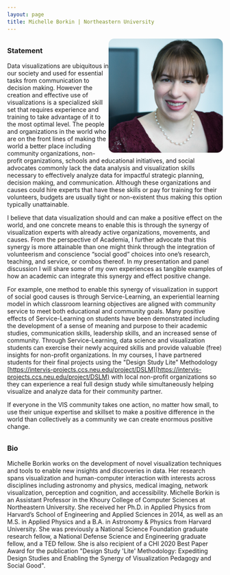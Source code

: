 ```yaml
---
layout: page
title: Michelle Borkin | Northeastern University
---
```

<style>

h3 {
margin-top: 2em;
}

#new-for-2020-we-will-be-hosting-a-virtual-panel-this-year {
margin-top: -1em;
margin-bottom: 1em;
}

#panelists, #bios {
  display: grid;
  grid-template-columns: repeat(auto-fill, minmax(240px, 1fr));
  grid-gap: 10px;
  margin-bottom: 10px;
}

.panelist_image, .bio_image {
  width: 200pt;
  border-radius: 5%;
  display: block;
  text-align: right;
  float: right;
}

.panelist_text, .bio_text {
}

.panelist_name, .panelist_affiliation, .panelist_statement, .bio_name, .bio_affiliation {
}

</style>

<a href="https://www.khoury.northeastern.edu/people/michelle-borkin/">
  <img class="panelist_image" src="/img/borkin.jpg" alt="Michelle Borkin head shot"/>
</a>

### Statement

Data visualizations are ubiquitous in our society and used for essential tasks from communication to decision making.  However the creation and effective use of visualizations is a specialized skill set that requires experience and training to take advantage of it to the most optimal level.  The people and organizations in the world who are on the front lines of making the world a better place including community organizations, non-profit organizations, schools and educational initiatives, and social advocates commonly lack the data analysis and visualization skills necessary to effectively analyze data for impactful strategic planning, decision making, and communication.  Although these organizations and causes could hire experts that have these skills or pay for training for their volunteers, budgets are usually tight or non-existent thus making this option typically unattainable.  

I believe that data visualization should and can make a positive effect on the world, and one concrete means to enable this is through the synergy of visualization experts with already active organizations, movements, and causes.  From the perspective of Academia, I further advocate that this synergy is more attainable than one might think through the integration of volunteerism and conscience “social good” choices into one’s research, teaching, and service, or combos thereof.  In my presentation and panel discussion I will share some of my own experiences as tangible examples of how an academic can integrate this synergy and effect positive change.

For example, one method to enable this synergy of visualization in support of social good causes is through Service-Learning, an experiential learning model in which classroom learning objectives are aligned with community service to meet both educational and community goals. Many positive effects of Service-Learning on students have been demonstrated including the development of a sense of meaning and purpose to their academic studies, communication skills, leadership skills, and an increased sense of community.  Through Service-Learning, data science and visualization students can exercise their newly acquired skills and provide valuable (free) insights for non-profit organizations.  In my courses, I have partnered students for their final projects using the "Design Study Lite" Methodology [https://intervis-projects.ccs.neu.edu/project/DSLM](https://intervis-projects.ccs.neu.edu/project/DSLM) with local non-profit organizations so they can  experience a real full design study while simultaneously helping visualize and analyze data for their community partner.

If everyone in the VIS community takes one action, no matter how small, to use their unique expertise and skillset to make a positive difference in the world than collectively as a community we can create enormous positive change.

### Bio

Michelle Borkin works on the development of novel visualization techniques and tools to enable new insights and discoveries in data. Her research spans visualization and human-computer interaction with interests across disciplines including astronomy and physics, medical imaging, network visualization, perception and cognition, and accessibility.  Michelle Borkin is an Assistant Professor in the Khoury College of Computer Sciences at Northeastern University.  She received her Ph.D. in Applied Physics from Harvard’s School of Engineering and Applied Sciences in 2014, as well as an M.S. in Applied Physics and a B.A. in Astronomy & Physics from Harvard University. She was previously a National Science Foundation graduate research fellow, a National Defense Science and Engineering graduate fellow, and a TED fellow.  She is also recipient of a CHI 2020 Best Paper Award for the publication "Design Study 'Lite' Methodology: Expediting Design Studies and Enabling the Synergy of Visualization Pedagogy and Social Good".


